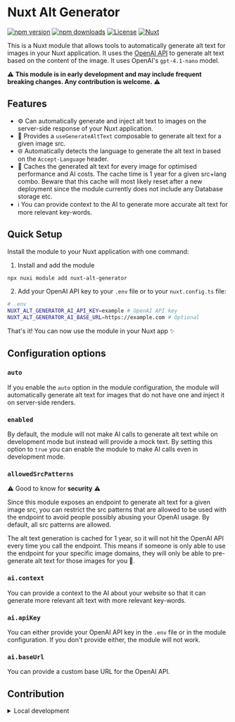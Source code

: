 # Nuxt Alt Generator

[![npm version][npm-version-src]][npm-version-href]
[![npm downloads][npm-downloads-src]][npm-downloads-href]
[![License][license-src]][license-href]
[![Nuxt][nuxt-src]][nuxt-href]

This is a Nuxt module that allows tools to automatically generate alt text for images in your Nuxt application. It uses the [OpenAI API](https://platform.openai.com) to generate alt text based on the content of the image. It uses OpenAI's `gpt-4.1-nano` model.


⚠️ **This module is in early development and may include frequent breaking changes. Any contribution is welcome.** ⚠️

## Features

- ⚙️ Can automatically generate and inject alt text to images on the server-side response of your Nuxt application.
- 🪭 Provides a `useGenerateAltText` composable to generate alt text for a given image src.
- 🌐 Automatically detects the language to generate the alt text in based on the `Accept-Language` header.
- 💨 Caches the generated alt text for every image for optimised performance and AI costs. The cache time is 1 year for a given src+lang combo. Beware that this cache will most likely reset after a new deployment since the module currently does not include any Database storage etc.
- ℹ️ You can provide context to the AI to generate more accurate alt text for more relevant key-words.

## Quick Setup

Install the module to your Nuxt application with one command:

1. Install and add the module
```bash
npx nuxi module add nuxt-alt-generator
```

2. Add your OpenAI API key to your `.env` file or to your `nuxt.config.ts` file:
```bash
# .env
NUXT_ALT_GENERATOR_AI_API_KEY=example # OpenAI API key
NUXT_ALT_GENERATOR_AI_BASE_URL=https://example.com # Optional
```


That's it! You can now use the module in your Nuxt app ✨

## Configuration options
### `auto`
If you enable the `auto` option in the module configuration, the module will automatically generate alt text for images that do not have one and inject it on server-side renders.

### `enabled`
By default, the module will not make AI calls to generate alt text while on development mode but instead will provide a mock text. By setting this option to `true` you can enable the module to make AI calls even in development mode.

### `allowedSrcPatterns`
⚠️ Good to know for **security** ⚠️

Since this module exposes an endpoint to generate alt text for a given image src, you can restrict the src patterns that are allowed to be used with the endpoint to avoid people possibly abusing your OpenAI usage. By default, all src patterns are allowed.

The alt text generation is cached for 1 year, so it will not hit the OpenAI API every time you call the endpoint. This means if someone is only able to use the endpoint for your specific image domains, they will only be able to pre-generate alt text for those images for you 🤷.

### `ai.context`
You can provide a context to the AI about your website so that it can generate more relevant alt text with more relevant key-words.

### `ai.apiKey`
You can either provide your OpenAI API key in the `.env` file or in the module configuration. If you don't provide either, the module will not work.

### `ai.baseUrl`
You can provide a custom base URL for the OpenAI API.

## Contribution

<details>
  <summary>Local development</summary>
  
  ```bash
  # Install dependencies
  npm install
  
  # Generate type stubs
  npm run dev:prepare
  
  # Develop with the playground
  npm run dev
  
  # Build the playground
  npm run dev:build
  
  # Run ESLint
  npm run lint
  
  # Run Vitest
  npm run test
  npm run test:watch
  
  # Release new version
  npm run release
  ```

</details>


<!-- Badges -->
[npm-version-src]: https://img.shields.io/npm/v/nuxt-alt-generator/latest.svg?style=flat&colorA=020420&colorB=00DC82
[npm-version-href]: https://npmjs.com/package/nuxt-alt-generator

[npm-downloads-src]: https://img.shields.io/npm/dm/nuxt-alt-generator.svg?style=flat&colorA=020420&colorB=00DC82
[npm-downloads-href]: https://npm.chart.dev/nuxt-alt-generator

[license-src]: https://img.shields.io/npm/l/nuxt-alt-generator.svg?style=flat&colorA=020420&colorB=00DC82
[license-href]: https://npmjs.com/package/nuxt-alt-generator

[nuxt-src]: https://img.shields.io/badge/Nuxt-020420?logo=nuxt.js
[nuxt-href]: https://nuxt.com
